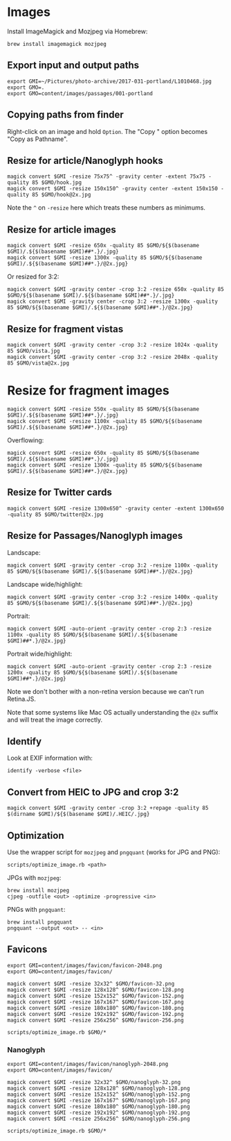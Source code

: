 # Images

Install ImageMagick and Mozjpeg via Homebrew:

    brew install imagemagick mozjpeg

## Export input and output paths

    export GMI=~/Pictures/photo-archive/2017-031-portland/L1010468.jpg
    export GMO=.
    export GMO=content/images/passages/001-portland

## Copying paths from finder

Right-click on an image and hold `Option`. The "Copy
<file>" option becomes "Copy <file> as Pathname".

## Resize for article/Nanoglyph hooks

    magick convert $GMI -resize 75x75^ -gravity center -extent 75x75 -quality 85 $GMO/hook.jpg
    magick convert $GMI -resize 150x150^ -gravity center -extent 150x150 -quality 85 $GMO/hook@2x.jpg

Note the `^` on `-resize` here which treats these numbers
as minimums.

## Resize for article images

    magick convert $GMI -resize 650x -quality 85 $GMO/${$(basename $GMI)/.${$(basename $GMI)##*.}/.jpg}
    magick convert $GMI -resize 1300x -quality 85 $GMO/${$(basename $GMI)/.${$(basename $GMI)##*.}/@2x.jpg}

Or resized for 3:2:

    magick convert $GMI -gravity center -crop 3:2 -resize 650x -quality 85 $GMO/${$(basename $GMI)/.${$(basename $GMI)##*.}/.jpg}
    magick convert $GMI -gravity center -crop 3:2 -resize 1300x -quality 85 $GMO/${$(basename $GMI)/.${$(basename $GMI)##*.}/@2x.jpg}

## Resize for fragment vistas

    magick convert $GMI -gravity center -crop 3:2 -resize 1024x -quality 85 $GMO/vista.jpg
    magick convert $GMI -gravity center -crop 3:2 -resize 2048x -quality 85 $GMO/vista@2x.jpg

# Resize for fragment images

    magick convert $GMI -resize 550x -quality 85 $GMO/${$(basename $GMI)/.${$(basename $GMI)##*.}/.jpg}
    magick convert $GMI -resize 1100x -quality 85 $GMO/${$(basename $GMI)/.${$(basename $GMI)##*.}/@2x.jpg}

Overflowing:

    magick convert $GMI -resize 650x -quality 85 $GMO/${$(basename $GMI)/.${$(basename $GMI)##*.}/.jpg}
    magick convert $GMI -resize 1300x -quality 85 $GMO/${$(basename $GMI)/.${$(basename $GMI)##*.}/@2x.jpg}

## Resize for Twitter cards

    magick convert $GMI -resize 1300x650^ -gravity center -extent 1300x650 -quality 85 $GMO/twitter@2x.jpg

## Resize for Passages/Nanoglyph images

Landscape:

    magick convert $GMI -gravity center -crop 3:2 -resize 1100x -quality 85 $GMO/${$(basename $GMI)/.${$(basename $GMI)##*.}/@2x.jpg}

Landscape wide/highlight:

    magick convert $GMI -gravity center -crop 3:2 -resize 1400x -quality 85 $GMO/${$(basename $GMI)/.${$(basename $GMI)##*.}/@2x.jpg}

Portrait:

    magick convert $GMI -auto-orient -gravity center -crop 2:3 -resize 1100x -quality 85 $GMO/${$(basename $GMI)/.${$(basename $GMI)##*.}/@2x.jpg}

Portrait wide/highlight:

    magick convert $GMI -auto-orient -gravity center -crop 2:3 -resize 1200x -quality 85 $GMO/${$(basename $GMI)/.${$(basename $GMI)##*.}/@2x.jpg}

Note we don't bother with a non-retina version because we
can't run Retina.JS.

Note that some systems like Mac OS actually understanding
the `@2x` suffix and will treat the image correctly.

## Identify

Look at EXIF information with:

    identify -verbose <file>

## Convert from HEIC to JPG and crop 3:2

    magick convert $GMI -gravity center -crop 3:2 +repage -quality 85 $(dirname $GMI)/${$(basename $GMI)/.HEIC/.jpg}

## Optimization

Use the wrapper script for `mozjpeg` and `pngquant` (works for JPG and PNG):

    scripts/optimize_image.rb <path>

JPGs with `mozjpeg`:

    brew install mozjpeg
    cjpeg -outfile <out> -optimize -progressive <in>

PNGs with `pngquant`:

    brew install pngquant
    pngquant --output <out> -- <in>

## Favicons

    export GMI=content/images/favicon/favicon-2048.png
    export GMO=content/images/favicon/

    magick convert $GMI -resize 32x32^ $GMO/favicon-32.png
    magick convert $GMI -resize 128x128^ $GMO/favicon-128.png
    magick convert $GMI -resize 152x152^ $GMO/favicon-152.png
    magick convert $GMI -resize 167x167^ $GMO/favicon-167.png
    magick convert $GMI -resize 180x180^ $GMO/favicon-180.png
    magick convert $GMI -resize 192x192^ $GMO/favicon-192.png
    magick convert $GMI -resize 256x256^ $GMO/favicon-256.png

    scripts/optimize_image.rb $GMO/*

### Nanoglyph

    export GMI=content/images/favicon/nanoglyph-2048.png
    export GMO=content/images/favicon/

    magick convert $GMI -resize 32x32^ $GMO/nanoglyph-32.png
    magick convert $GMI -resize 128x128^ $GMO/nanoglyph-128.png
    magick convert $GMI -resize 152x152^ $GMO/nanoglyph-152.png
    magick convert $GMI -resize 167x167^ $GMO/nanoglyph-167.png
    magick convert $GMI -resize 180x180^ $GMO/nanoglyph-180.png
    magick convert $GMI -resize 192x192^ $GMO/nanoglyph-192.png
    magick convert $GMI -resize 256x256^ $GMO/nanoglyph-256.png

    scripts/optimize_image.rb $GMO/*
